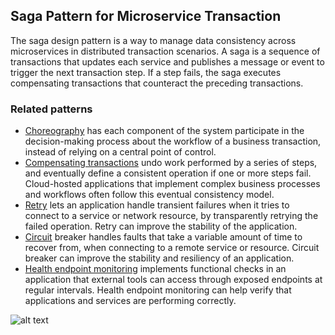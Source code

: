 ## Saga Pattern for Microservice Transaction
The saga design pattern is a way to manage data consistency across microservices in distributed transaction scenarios. A saga is a sequence of transactions that updates each service and publishes a message or event to trigger the next transaction step. If a step fails, the saga executes compensating transactions that counteract the preceding transactions.

### Related patterns
* [Choreography](https://docs.microsoft.com/en-us/azure/architecture/patterns/choreography) has each component of the system participate in the decision-making process about the workflow of a business transaction, instead of relying on a central point of control. 
* [Compensating transactions](https://docs.microsoft.com/en-us/azure/architecture/patterns/compensating-transaction) undo work performed by a series of steps, and eventually define a consistent operation if one or more steps fail. Cloud-hosted applications that implement complex business processes and workflows often follow this eventual consistency model.
* [Retry](https://docs.microsoft.com/en-us/azure/architecture/patterns/retry) lets an application handle transient failures when it tries to connect to a service or network resource, by transparently retrying the failed operation. Retry can improve the stability of the application.
* [Circuit](https://docs.microsoft.com/en-us/azure/architecture/patterns/circuit-breaker) breaker handles faults that take a variable amount of time to recover from, when connecting to a remote service or resource. Circuit breaker can improve the stability and resiliency of an application.
* [Health endpoint monitoring](https://docs.microsoft.com/en-us/azure/architecture/patterns/health-endpoint-monitoring) implements functional checks in an application that external tools can access through exposed endpoints at regular intervals. Health endpoint monitoring can help verify that applications and services are performing correctly.

![alt text](https://raw.githubusercontent.com/serkomut/SagaMicroserviceTransaction/master/docs/diagram_3.png "Saga Choreography ")